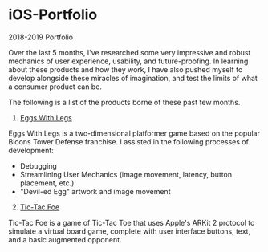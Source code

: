 # iOS-Portfolio
2018-2019 Portfolio

Over the last 5 months, I've researched some very impressive and robust mechanics of user experience, usability, and future-proofing. In learning about these products and how they work, I have also pushed myself to develop alongside these miracles of imagination, and test the limits of what a consumer product can be.

The following is a list of the products borne of these past few months. 

1) [Eggs With Legs](https://github.com/chauphana/Eggs-with-Legs) 

Eggs With Legs is a two-dimensional platformer game based on the popular Bloons Tower Defense franchise. I assisted in the following processes of development:
- Debugging 
- Streamlining User Mechanics (image movement, latency, button placement, etc.)
- "Devil-ed Egg" artwork and image movement

2) [Tic-Tac Foe](https://github.com/imaadk/Tic-Tac-Foe)

Tic-Tac Foe is a game of Tic-Tac Toe that uses Apple's ARKit 2 protocol to simulate a virtual board game, complete with user interface buttons, text, and a basic augmented opponent. 





